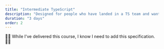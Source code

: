 ```yaml
---
title: "Intermediate TypeScript"
description: "Designed for people who have landed in a TS team and want to solidify their mental model"
duration: "3 days"
order: 2
---
```


👷‍♂️ While I've delivered this course,  I know I need to add this specification. 👷‍♂️
